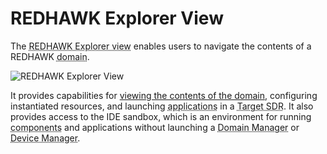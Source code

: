 # REDHAWK Explorer View

The <abbr title="See Glossary.">REDHAWK Explorer view</abbr> enables users to navigate the contents of a REDHAWK <abbr title="See Glossary.">domain</abbr>.

![REDHAWK Explorer View](../images/REDHAWK_Explorer_View.png)

It provides capabilities for [viewing the contents of the domain](../../exploring-domain/_index.html), configuring instantiated resources, and launching <abbr title="See Glossary.">applications</abbr> in a <abbr title="See Glossary.">Target SDR</abbr>. It also provides access to the IDE sandbox, which is an environment for running <abbr title="See Glossary.">components</abbr> and applications without launching a <abbr title="See Glossary.">Domain Manager</abbr> or <abbr title="See Glossary.">Device Manager</abbr>.
